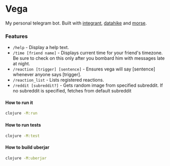 # Vega

My personal telegram bot. Built with [integrant](https://github.com/weavejester/integrant), [datahike](https://github.com/replikativ/datahike) and [morse](https://github.com/Otann/morse).

### Features

- `/help` - Display a help text.
- `/time [friend name]` - Displays current time for your friend's timezone. Be sure to check on this only after you bombard him with messages late at night.
- `/reaction [trigger] [sentence]` - Ensures vega will say [sentence] whenever anyone says [trigger].
- `/reaction_list` - Lists registered reactions.
- `/reddit [subreddit?]` - Gets random image from specified subreddit. If no subreddit is specified, fetches from default subreddit

#### How to run it

``` sh
clojure -M:run
```

#### How to run tests

``` sh
clojure -M:test
```

#### How to build uberjar

``` sh
clojure -M:uberjar
```

